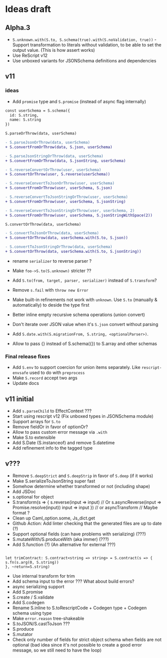 # Ideas draft

## Alpha.3

- `S.unknown.with(S.to, S.schema(true).with(S.noValidation, true))` - Support transformation to literals without validation, to be able to set the output value. (This is how assert works)
- Use ReScript v12
- Use unboxed variants for JSONSchema definitions and dependencies

## v11

### ideas

- Add `promise` type and `S.promise` (instead of async flag internally)

```diff
const userSchema = S.schema({
  id: S.string,
  name: S.string
})

S.parseOrThrow(data, userSchema)

- S.parseJsonOrThrow(data, userSchema)
+ S.convertFromOrThrow(data, S.json, userSchema)

- S.parseJsonStringOrThrow(data, userSchema)
+ S.convertFromOrThrow(data, S.jsonString, userSchema)

- S.reverseConvertOrThrow(user, userSchema)
+ S.convertOrThrow(user, S.reverse(userSchema))

- S.reverseConvertToJsonOrThrow(user, userSchema)
+ S.convertFromOrThrow(user, userSchema, S.json)

- S.reverseConvertToJsonStringOrThrow(user, userSchema)
+ S.convertFromOrThrow(user, userSchema, S.jsonString)

- S.reverseConvertToJsonStringOrThrow(user, userSchema, 2)
+ S.convertFromOrThrow(user, userSchema, S.jsonStringWithSpace(2))

S.convertOrThrow(data, userSchema)

- S.convertToJsonOrThrow(data, userSchema)
+ S.convertOrThrow(data, userSchema.with(S.to, S.json))

- S.convertToJsonStringOrThrow(data, userSchema)
+ S.convertOrThrow(data, userSchema.with(S.to, S.jsonString))
```

- rename `serializer` to reverse parser ?
- Make `foo->S.to(S.unknown)` stricter ??

- Add `S.to(from, target, parser, serializer)` instead of `S.transform`?
- Remove `s.fail` with `throw new Error`
- Make built-in refinements not work with `unknown`. Use `S.to` (manually & automatically) to deside the type first
- Better inline empty recursive schema operations (union convert)
- Don't iterate over JSON value when it's `S.json` convert without parsing
- Add `S.date.with(S.migrationFrom, S.string, <optionalParser>)`.
- Allow to pass {} instead of S.schema({}) to S.array and other schemas

### Final release fixes

- Add `S.env` to support coercion for union items separately. Like `rescript-envsafe` used to do with `preprocess`
- Make `S.record` accept two args
- Update docs

## v11 initial

- Add `s.parseChild` to EffectContext ???
- Start using rescript v12 (Fix unboxed types in JSONSchema module)
- Support arrays for `S.to`
- Remove fieldOr in favor of optionOr?
- Allow to pass custom error message via `.with`
- Make S.to extensible
- Add S.Date (S.instanceof) and remove S.datetime
- Add refinement info to the tagged type

## v???

- Remove `S.deepStrict` and `S.deepStrip` in favor of `S.deep` (if it works)
- Make S.serializeToJsonString super fast
- Somehow determine whether transformed or not (including shape)
- Add JSDoc
- s.optional for object
- S.transform(s => {
  s.reverse(input => input) // Or s.asyncReverse(input => Promise.resolve(input))
  input => input
  }) // or asyncTransform // Maybe format ?
- Clean up Caml_option.some, Js_dict.get
- Github Action: Add linter checking that the generated files are up to date (?)
- Support optional fields (can have problems with serializing) (???)
- S.mutateWith/S.produceWith (aka immer) (???)
- Add S.function (?) (An alternative for external ???)

```

let trimContract: S.contract<string => string> = S.contract(s => {
s.fn(s.arg(0, S.string))
}, ~return=S.string)

```

- Use internal transform for trim
- Add schema input to the error ??? What about build errors?
- async serializing support
- Add S.promise
- S.create / S.validate
- Add S.codegen
- Rename S.inline to S.toRescriptCode + Codegen type + Codegen schema using type
- Make `error.reason` tree-shakeable
- S.toJSON/S.castToJson ???
- S.produce
- S.mutator
- Check only number of fields for strict object schema when fields are not optional (bad idea since it's not possible to create a good error message, so we still need to have the loop)

```

```
